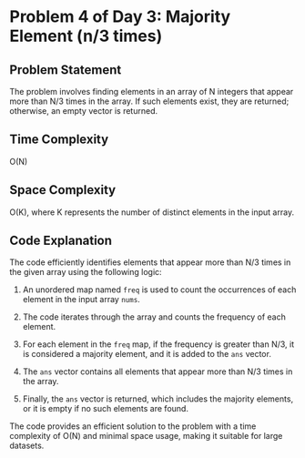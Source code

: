 # Problem 4 of Day 3: Majority Element (n/3 times)

## Problem Statement

The problem involves finding elements in an array of N integers that appear more than N/3 times in the array. If such elements exist, they are returned; otherwise, an empty vector is returned.

## Time Complexity

O(N)

## Space Complexity

O(K), where K represents the number of distinct elements in the input array.

## Code Explanation

The code efficiently identifies elements that appear more than N/3 times in the given array using the following logic:

1. An unordered map named `freq` is used to count the occurrences of each element in the input array `nums`.

2. The code iterates through the array and counts the frequency of each element.

3. For each element in the `freq` map, if the frequency is greater than N/3, it is considered a majority element, and it is added to the `ans` vector.

4. The `ans` vector contains all elements that appear more than N/3 times in the array.

5. Finally, the `ans` vector is returned, which includes the majority elements, or it is empty if no such elements are found.

The code provides an efficient solution to the problem with a time complexity of O(N) and minimal space usage, making it suitable for large datasets.